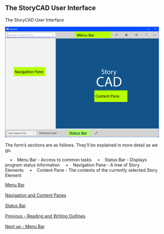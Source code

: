 ## The StoryCAD User Interface ##
The StoryCAD User Interface <br/>

![](User-Interface.png)

The form’s sections are as follows. They’ll be explained in more detail as we go. <br/>

&nbsp;&nbsp;&nbsp;&nbsp;•&nbsp;&nbsp;&nbsp;&nbsp;Menu Bar -  Access to common tasks
&nbsp;&nbsp;&nbsp;&nbsp;•&nbsp;&nbsp;&nbsp;&nbsp;Status Bar - Displays program status information
&nbsp;&nbsp;&nbsp;&nbsp;•&nbsp;&nbsp;&nbsp;&nbsp;Navigation Pane - A tree of Story Elements
&nbsp;&nbsp;&nbsp;&nbsp;•&nbsp;&nbsp;&nbsp;&nbsp;Content Pane - The contents of the currently selected Story Element


[Menu Bar](Menu_Bar.md) <br/><br/>
[Navigation and  Content Panes](Navigation_and_Content_Panes.md) <br/><br/>
[Status Bar](Status_Bar.md) <br/><br/>
[Previous - Reading and Writing Outlines](Reading_and_Writing_Outlines.md) <br/><br/>
[Next up - Menu Bar](Menu_Bar.md)

